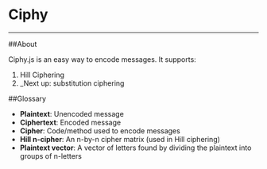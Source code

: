 # Ciphy
---

##About

Ciphy.js is an easy way to encode messages. It supports:
1. Hill Ciphering
2. _Next up: substitution ciphering

##Glossary
* __Plaintext__: Unencoded message
* __Ciphertext__: Encoded message
* __Cipher__: Code/method used to encode messages
* __Hill n-cipher__: An n-by-n cipher matrix (used in Hill ciphering)
* __Plaintext vector__: A vector of letters found by dividing the plaintext into groups of n-letters
